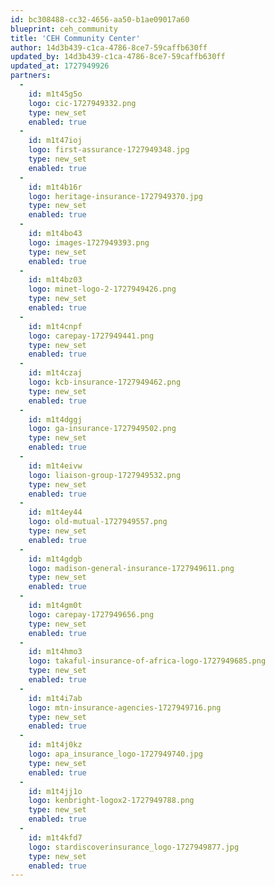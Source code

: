 ```yaml
---
id: bc308488-cc32-4656-aa50-b1ae09017a60
blueprint: ceh_community
title: 'CEH Community Center'
author: 14d3b439-c1ca-4786-8ce7-59caffb630ff
updated_by: 14d3b439-c1ca-4786-8ce7-59caffb630ff
updated_at: 1727949926
partners:
  -
    id: m1t45g5o
    logo: cic-1727949332.png
    type: new_set
    enabled: true
  -
    id: m1t47ioj
    logo: first-assurance-1727949348.jpg
    type: new_set
    enabled: true
  -
    id: m1t4b16r
    logo: heritage-insurance-1727949370.jpg
    type: new_set
    enabled: true
  -
    id: m1t4bo43
    logo: images-1727949393.png
    type: new_set
    enabled: true
  -
    id: m1t4bz03
    logo: minet-logo-2-1727949426.png
    type: new_set
    enabled: true
  -
    id: m1t4cnpf
    logo: carepay-1727949441.png
    type: new_set
    enabled: true
  -
    id: m1t4czaj
    logo: kcb-insurance-1727949462.png
    type: new_set
    enabled: true
  -
    id: m1t4dggj
    logo: ga-insurance-1727949502.png
    type: new_set
    enabled: true
  -
    id: m1t4eivw
    logo: liaison-group-1727949532.png
    type: new_set
    enabled: true
  -
    id: m1t4ey44
    logo: old-mutual-1727949557.png
    type: new_set
    enabled: true
  -
    id: m1t4gdgb
    logo: madison-general-insurance-1727949611.png
    type: new_set
    enabled: true
  -
    id: m1t4gm0t
    logo: carepay-1727949656.png
    type: new_set
    enabled: true
  -
    id: m1t4hmo3
    logo: takaful-insurance-of-africa-logo-1727949685.png
    type: new_set
    enabled: true
  -
    id: m1t4i7ab
    logo: mtn-insurance-agencies-1727949716.png
    type: new_set
    enabled: true
  -
    id: m1t4j0kz
    logo: apa_insurance_logo-1727949740.jpg
    type: new_set
    enabled: true
  -
    id: m1t4jj1o
    logo: kenbright-logox2-1727949788.png
    type: new_set
    enabled: true
  -
    id: m1t4kfd7
    logo: stardiscoverinsurance_logo-1727949877.jpg
    type: new_set
    enabled: true
---
```

